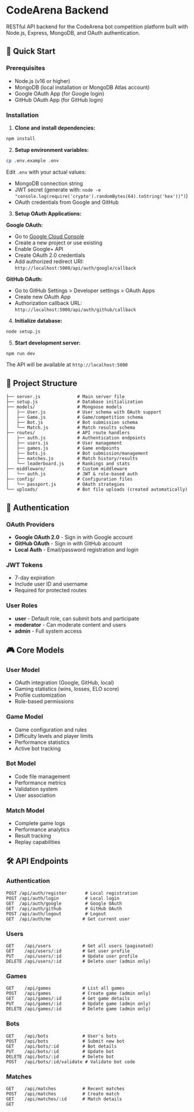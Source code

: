 # CodeArena Backend

RESTful API backend for the CodeArena bot competition platform built with Node.js, Express, MongoDB, and OAuth authentication.

## 🚀 Quick Start

### Prerequisites

- Node.js (v16 or higher)
- MongoDB (local installation or MongoDB Atlas account)
- Google OAuth App (for Google login)
- GitHub OAuth App (for GitHub login)

### Installation

1. **Clone and install dependencies:**
```bash
npm install
```

2. **Setup environment variables:**
```bash
cp .env.example .env
```

Edit `.env` with your actual values:
- MongoDB connection string
- JWT secret (generate with: `node -e "console.log(require('crypto').randomBytes(64).toString('hex'))")`)
- OAuth credentials from Google and GitHub

3. **Setup OAuth Applications:**

**Google OAuth:**
- Go to [Google Cloud Console](https://console.cloud.google.com/)
- Create a new project or use existing
- Enable Google+ API
- Create OAuth 2.0 credentials
- Add authorized redirect URI: `http://localhost:5000/api/auth/google/callback`

**GitHub OAuth:**
- Go to GitHub Settings > Developer settings > OAuth Apps
- Create new OAuth App
- Authorization callback URL: `http://localhost:5000/api/auth/github/callback`

4. **Initialize database:**
```bash
node setup.js
```

5. **Start development server:**
```bash
npm run dev
```

The API will be available at `http://localhost:5000`

## 📁 Project Structure

```
├── server.js              # Main server file
├── setup.js               # Database initialization
├── models/                # Mongoose models
│   ├── User.js            # User schema with OAuth support
│   ├── Game.js            # Game/competition schema
│   ├── Bot.js             # Bot submission schema
│   └── Match.js           # Match results schema
├── routes/                # API route handlers
│   ├── auth.js            # Authentication endpoints
│   ├── users.js           # User management
│   ├── games.js           # Game endpoints
│   ├── bots.js            # Bot submission/management
│   ├── matches.js         # Match history/results
│   └── leaderboard.js     # Rankings and stats
├── middleware/            # Custom middleware
│   └── auth.js            # JWT & role-based auth
├── config/                # Configuration files
│   └── passport.js        # OAuth strategies
└── uploads/               # Bot file uploads (created automatically)
```

## 🔐 Authentication

### OAuth Providers
- **Google OAuth 2.0** - Sign in with Google account
- **GitHub OAuth** - Sign in with GitHub account
- **Local Auth** - Email/password registration and login

### JWT Tokens
- 7-day expiration
- Include user ID and username
- Required for protected routes

### User Roles
- **user** - Default role, can submit bots and participate
- **moderator** - Can moderate content and users
- **admin** - Full system access

## 🎮 Core Models

### User Model
- OAuth integration (Google, GitHub, local)
- Gaming statistics (wins, losses, ELO score)
- Profile customization
- Role-based permissions

### Game Model
- Game configuration and rules
- Difficulty levels and player limits
- Performance statistics
- Active bot tracking

### Bot Model
- Code file management
- Performance metrics
- Validation system
- User association

### Match Model
- Complete game logs
- Performance analytics
- Result tracking
- Replay capabilities

## 🛠 API Endpoints

### Authentication
```
POST /api/auth/register       # Local registration
POST /api/auth/login          # Local login
GET  /api/auth/google         # Google OAuth
GET  /api/auth/github         # GitHub OAuth
POST /api/auth/logout         # Logout
GET  /api/auth/me            # Get current user
```

### Users
```
GET    /api/users            # Get all users (paginated)
GET    /api/users/:id        # Get user profile
PUT    /api/users/:id        # Update user profile
DELETE /api/users/:id        # Delete user (admin only)
```

### Games
```
GET    /api/games            # List all games
POST   /api/games            # Create game (admin only)
GET    /api/games/:id        # Get game details
PUT    /api/games/:id        # Update game (admin only)
DELETE /api/games/:id        # Delete game (admin only)
```

### Bots
```
GET    /api/bots             # User's bots
POST   /api/bots             # Submit new bot
GET    /api/bots/:id         # Bot details
PUT    /api/bots/:id         # Update bot
DELETE /api/bots/:id         # Delete bot
POST   /api/bots/:id/validate # Validate bot code
```

### Matches
```
GET    /api/matches          # Recent matches
POST   /api/matches          # Create match
GET    /api/matches/:id      # Match details
GET